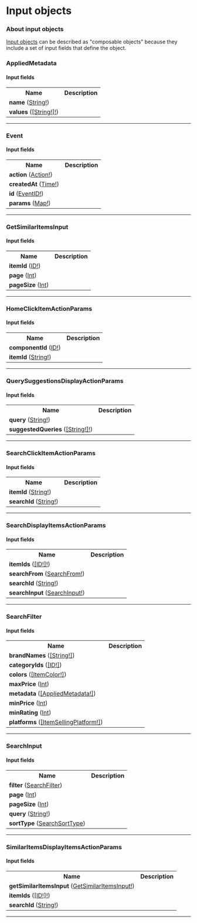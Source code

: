 # Input objects

### About input objects

[Input objects](https://graphql.github.io/graphql-spec/June2018/#sec-Input-Objects) can be described as "composable objects" because they include a set of input fields that define the object.

### AppliedMetadata




#### Input fields

<table>
  <tr>
    <th>Name</th>
    <th>Description</th>
  </tr>
  <tr>
    <td><strong>name</strong> (<a href="scalars.md#string">String!</a>)</td>
    <td></td>
  </tr>
  <tr>
    <td><strong>values</strong> (<a href="scalars.md#string">[String!]!</a>)</td>
    <td></td>
  </tr>
</table>

---

### Event




#### Input fields

<table>
  <tr>
    <th>Name</th>
    <th>Description</th>
  </tr>
  <tr>
    <td><strong>action</strong> (<a href="enums.md#action">Action!</a>)</td>
    <td></td>
  </tr>
  <tr>
    <td><strong>createdAt</strong> (<a href="scalars.md#time">Time!</a>)</td>
    <td></td>
  </tr>
  <tr>
    <td><strong>id</strong> (<a href="enums.md#eventid">EventID!</a>)</td>
    <td></td>
  </tr>
  <tr>
    <td><strong>params</strong> (<a href="scalars.md#map">Map!</a>)</td>
    <td></td>
  </tr>
</table>

---

### GetSimilarItemsInput




#### Input fields

<table>
  <tr>
    <th>Name</th>
    <th>Description</th>
  </tr>
  <tr>
    <td><strong>itemId</strong> (<a href="scalars.md#id">ID!</a>)</td>
    <td></td>
  </tr>
  <tr>
    <td><strong>page</strong> (<a href="scalars.md#int">Int</a>)</td>
    <td></td>
  </tr>
  <tr>
    <td><strong>pageSize</strong> (<a href="scalars.md#int">Int</a>)</td>
    <td></td>
  </tr>
</table>

---

### HomeClickItemActionParams




#### Input fields

<table>
  <tr>
    <th>Name</th>
    <th>Description</th>
  </tr>
  <tr>
    <td><strong>componentId</strong> (<a href="scalars.md#id">ID!</a>)</td>
    <td></td>
  </tr>
  <tr>
    <td><strong>itemId</strong> (<a href="scalars.md#string">String!</a>)</td>
    <td></td>
  </tr>
</table>

---

### QuerySuggestionsDisplayActionParams




#### Input fields

<table>
  <tr>
    <th>Name</th>
    <th>Description</th>
  </tr>
  <tr>
    <td><strong>query</strong> (<a href="scalars.md#string">String!</a>)</td>
    <td></td>
  </tr>
  <tr>
    <td><strong>suggestedQueries</strong> (<a href="scalars.md#string">[String!]!</a>)</td>
    <td></td>
  </tr>
</table>

---

### SearchClickItemActionParams




#### Input fields

<table>
  <tr>
    <th>Name</th>
    <th>Description</th>
  </tr>
  <tr>
    <td><strong>itemId</strong> (<a href="scalars.md#string">String!</a>)</td>
    <td></td>
  </tr>
  <tr>
    <td><strong>searchId</strong> (<a href="scalars.md#string">String!</a>)</td>
    <td></td>
  </tr>
</table>

---

### SearchDisplayItemsActionParams




#### Input fields

<table>
  <tr>
    <th>Name</th>
    <th>Description</th>
  </tr>
  <tr>
    <td><strong>itemIds</strong> (<a href="scalars.md#id">[ID!]!</a>)</td>
    <td></td>
  </tr>
  <tr>
    <td><strong>searchFrom</strong> (<a href="enums.md#searchfrom">SearchFrom!</a>)</td>
    <td></td>
  </tr>
  <tr>
    <td><strong>searchId</strong> (<a href="scalars.md#string">String!</a>)</td>
    <td></td>
  </tr>
  <tr>
    <td><strong>searchInput</strong> (<a href="input_objects.md#searchinput">SearchInput!</a>)</td>
    <td></td>
  </tr>
</table>

---

### SearchFilter




#### Input fields

<table>
  <tr>
    <th>Name</th>
    <th>Description</th>
  </tr>
  <tr>
    <td><strong>brandNames</strong> (<a href="scalars.md#string">[String!]</a>)</td>
    <td></td>
  </tr>
  <tr>
    <td><strong>categoryIds</strong> (<a href="scalars.md#id">[ID!]</a>)</td>
    <td></td>
  </tr>
  <tr>
    <td><strong>colors</strong> (<a href="enums.md#itemcolor">[ItemColor!]</a>)</td>
    <td></td>
  </tr>
  <tr>
    <td><strong>maxPrice</strong> (<a href="scalars.md#int">Int</a>)</td>
    <td></td>
  </tr>
  <tr>
    <td><strong>metadata</strong> (<a href="input_objects.md#appliedmetadata">[AppliedMetadata!]</a>)</td>
    <td></td>
  </tr>
  <tr>
    <td><strong>minPrice</strong> (<a href="scalars.md#int">Int</a>)</td>
    <td></td>
  </tr>
  <tr>
    <td><strong>minRating</strong> (<a href="scalars.md#int">Int</a>)</td>
    <td></td>
  </tr>
  <tr>
    <td><strong>platforms</strong> (<a href="enums.md#itemsellingplatform">[ItemSellingPlatform!]</a>)</td>
    <td></td>
  </tr>
</table>

---

### SearchInput




#### Input fields

<table>
  <tr>
    <th>Name</th>
    <th>Description</th>
  </tr>
  <tr>
    <td><strong>filter</strong> (<a href="input_objects.md#searchfilter">SearchFilter</a>)</td>
    <td></td>
  </tr>
  <tr>
    <td><strong>page</strong> (<a href="scalars.md#int">Int</a>)</td>
    <td></td>
  </tr>
  <tr>
    <td><strong>pageSize</strong> (<a href="scalars.md#int">Int</a>)</td>
    <td></td>
  </tr>
  <tr>
    <td><strong>query</strong> (<a href="scalars.md#string">String!</a>)</td>
    <td></td>
  </tr>
  <tr>
    <td><strong>sortType</strong> (<a href="enums.md#searchsorttype">SearchSortType</a>)</td>
    <td></td>
  </tr>
</table>

---

### SimilarItemsDisplayItemsActionParams




#### Input fields

<table>
  <tr>
    <th>Name</th>
    <th>Description</th>
  </tr>
  <tr>
    <td><strong>getSimilarItemsInput</strong> (<a href="input_objects.md#getsimilaritemsinput">GetSimilarItemsInput!</a>)</td>
    <td></td>
  </tr>
  <tr>
    <td><strong>itemIds</strong> (<a href="scalars.md#id">[ID!]!</a>)</td>
    <td></td>
  </tr>
  <tr>
    <td><strong>searchId</strong> (<a href="scalars.md#string">String!</a>)</td>
    <td></td>
  </tr>
</table>

---